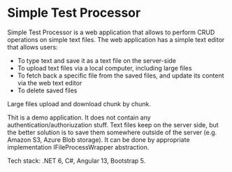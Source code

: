# Simple Test Processor
Simple Test Processor is a web application that allows to perform CRUD operations on simple text files. The web application has a simple text editor that allows users:
- To type text and save it as a text file on the server-side
- To upload text files via a local computer, including large files
- To fetch back a specific file from the saved files, and update its content via the web text editor
- To delete saved files

Large files upload and download chunk by chunk.

Thit is a demo application. It does not contain any authentication/authoriuzation stuff. Text files keep on the server side, but the better solution is to save them somewhere outside of the server (e.g. Amazon S3, Azure Blob storage). It can be done by appropriate implementation IFileProcessWrapper abstraction.

Tech stack: .NET 6, C#, Angular 13, Bootstrap 5.

